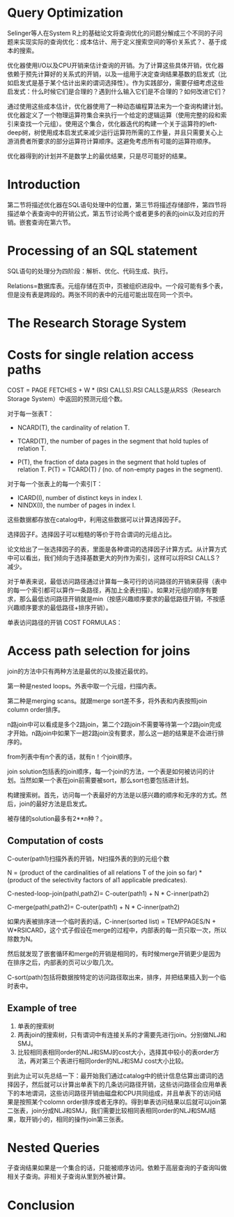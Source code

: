 # Query Optimization

Selinger等人在System R上的基础论文将查询优化的问题分解成三个不同的子问题来实现实际的查询优化：成本估计、用于定义搜索空间的等价关系式？、基于成本的搜索。

优化器使用I/O以及CPU开销来估计查询的开销。为了计算这些具体开销，优化器依赖于预先计算好的关系式的开销，以及一组用于决定查询结果基数的启发式（比如启发式是基于某个估计出来的谓词选择性）。作为实践部分，需要仔细考虑这些启发式：什么时候它们是合理的？遇到什么输入它们是不合理的？如何改进它们？

通过使用这些成本估计，优化器使用了一种动态编程算法来为一个查询构建计划。优化器定义了一个物理运算符集合来执行一个给定的逻辑运算（使用完整的段和索引来查找一个元组）。使用这个集合，优化器迭代的构建一个关于运算符的left-deep树，树使用成本启发式来减少运行运算符所需的工作量，并且只需要关心上游消费者所要求的部分运算符计算顺序。这避免考虑所有可能的运算符顺序。

优化器得到的计划并不是数学上的最优结果，只是尽可能好的结果。

# Introduction

第二节将描述优化器在SQL语句处理中的位置，第三节将描述存储部件，第四节将描述单个表查询中的开销公式，第五节讨论两个或者更多的表的join以及对应的开销。嵌套查询在第六节。

# Processing of an SQL statement

SQL语句的处理分为四阶段：解析、优化、代码生成、执行。

Relations=数据库表。元组存储在页中，页被组织进段中。一个段可能有多个表，但是没有表是跨段的。两张不同的表中的元组可能出现在同一个页中。

# The Research Storage System

# Costs for single relation access paths

COST = PAGE FETCHES + W * (RSI CALLS).RSI CALLS是从RSS（Research Storage System）中返回的预测元组个数。

对于每一张表T：

- NCARD(T), the cardinality of relation T.

- TCARD(T), the number of pages in the segment that hold tuples of relation T.
- P(T), the fraction of data pages in the segment that hold tuples of relation T. P(T) = TCARD(T) / (no. of non-empty pages in the segment).

对于每一个张表上的每一个索引T：

- ICARD(I), number of distinct keys in index I.
- NINDX(I), the number of pages in index I.

这些数据都存放在catalog中，利用这些数据可以计算选择因子F。

选择因子F。选择因子可以粗糙的等价于符合谓词的元组占比。

论文给出了一张选择因子的表，里面是各种谓词的选择因子计算方式。从计算方式中可以看出，我们倾向于选择基数更大的列作为索引，这样可以将RSI CALLS？减少。

对于单表来说，最低访问路径通过计算每一条可行的访问路径的开销来获得（表中的每一个索引都可以算作一条路径，再加上全表扫描）。如果对元组的顺序有要求，那么最低访问路径开销就是min（按感兴趣顺序要求的最低路径开销，不按感兴趣顺序要求的最低路径+排序开销）。

单表访问路径的开销 COST FORMULAS：

# Access path selection for joins

join的方法中只有两种方法是最优的以及接近最优的。

第一种是nested loops。外表中取一个元组，扫描内表。

第二种是merging scans。就跟merge sort差不多，将外表和内表按照join column order排序。

n路join中可以看成是多个2路join，第二个2路join不需要等待第一个2路join完成才开始。n路join中如果下一趟2路join没有要求，那么这一趟的结果是不会进行排序的。

from列表中有n个表的话，就有n！个join顺序。

join solution包括表的join顺序，每一个join的方法，一个表是如何被访问的计划。当然如果一个表在join前需要被sort，那么sort也要包括进计划。

构建搜索树。首先，访问每一个表最好的方法是以感兴趣的顺序和无序的方式。然后，join的最好方法是启发式。

被存储的solution最多有2**n种？。

## Computation of costs

C-outer(path1)扫描外表的开销，N扫描外表的到的元组个数

N = (product of the cardinalities of all relations T of the join so far) * (product of the selectivity factors of al1 applicable predicates).

C-nested-loop-join(pathl,path2)= C-outer(path1) + N * C-inner(path2)

C-merge(pathl,path2)= C-outer(path1) + N * C-inner(path2)

如果内表被排序进一个临时表的话，C-inner(sorted list) = TEMPPAGES/N + W*RSICARD，这个式子假设在merge的过程中，内部表的每一页只取一次，所以除数为N。

然后就发现了嵌套循环和merge的开销是相同的，有时候merge开销更少是因为在排序之后，内部表的页可以少取几次。

C-sort(path)包括将数据按特定的访问路径取出来，排序，并把结果插入到一个临时表中。

## Example of tree

1. 单表的搜索树
2. 两表join的搜索树，只有谓词中有连接关系的才需要先进行join。分别做NLJ和SMJ。
3. 比较相同表相同order的NLJ和SMJ的cost大小，选择其中较小的表order方法，再对第三个表进行相同order的NLJ和SMJ cost大小比较。

到此为止可以先总结一下：最开始我们通过catalog中的统计信息估算出谓词的选择因子，然后就可以计算出单表下的几条访问路径开销，这些访问路径会应用单表下的本地谓词，这些访问路径开销由磁盘和CPU共同组成，并且单表下的访问结果是按照某个colomn order排序或者无序的。得到单表访问结果以后就可以join第二张表，join分成NLJ和SMJ，我们需要比较相同表相同order的NLJ和SMJ结果，取开销小的，相同的操作join第三张表。

# Nested Queries

子查询结果如果是一个集合的话，只能被顺序访问。依赖于高层查询的子查询叫做相关子查询。非相关子查询从里到外被计算。

# Conclusion